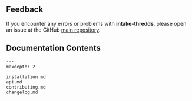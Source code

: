 ```{include} ../../README.md

```

## Feedback

If you encounter any errors or problems with **intake-thredds**, please open an issue at the GitHub [main repository](http://github.com/NCAR/intake-thredds).

## Documentation Contents

```{toctree}
---
maxdepth: 2
---
installation.md
api.md
contributing.md
changelog.md
```
